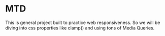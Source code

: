 # MTD

This is general project built to practice web responsiveness. So we will be diving into css properties like clamp() and using tons of Media Queries.